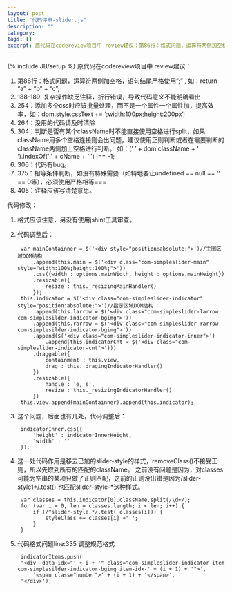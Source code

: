 ```yaml
---
layout: post
title: "代码评审-slider.js"
description: ""
category: 
tags: []
excerpt: 原代码在codereview项目中 review建议：第86行：格式问题，运算符两侧加空格，语句结尾严格使用”;” ,   如：return \“a\” + \“b\” + \“c\”;2.  188-189： 复杂操作缺乏注释，折行错误，导致代码意义不能明确看出3.  254：添加多个css时应该批量处理，而不是一个属性一个属性加，提高效率，如：dom.style.cssText += ‘;width\:100px;height\:200px’;4.  264：没用的代码请及时清除5.  304：判断是否有某个className时不能直接使用空格进行split，如果className用多个空格连接则会出问题，建议使用正则判断或者在需要判断的className两侧加上空格进行判断。如：(’  ’ + dom.className + ‘  ’).indexOf(‘  ’ + cName + ‘ ’) !== -1;
---
```

{% include JB/setup %}
原代码在codereview项目中
review建议：

1.  第86行：格式问题，运算符两侧加空格，语句结尾严格使用”;” ,   如：return “a” + “b” + “c”;
2.  188-189:  复杂操作缺乏注释，折行错误，导致代码意义不能明确看出
3.  254：添加多个css时应该批量处理，而不是一个属性一个属性加，提高效率，如：dom.style.cssText += ‘;width:100px;height:200px’;
4.  264：没用的代码请及时清除
5.  304：判断是否有某个className时不能直接使用空格进行split，如果className用多个空格连接则会出问题，建议使用正则判断或者在需要判断的className两侧加上空格进行判断。
如：(’  ’ + dom.className + ‘  ’).indexOf(‘  ’ + cName + ‘ ’) !== -1;
6.  306：代码有bug。
7.  375：相等条件判断，如没有特殊需要（如特地要让undefined == null == ‘‘ == 0等），必须使用严格相等===
8.  405：注释应该写清楚意思。


代码修改：


1. 格式应该注意，另没有使用jshint工具审查。

2. 代码调整后：

        var mainContainner = $('<div style="position:absolute;">')//主图区域DOM结构
            .append(this.main = $('<div class="com-simpleslider-main" style="width:100%;height:100%;">'))
            .css({width : options.mainWidth, height : options.mainHeight})
            .resizable({
                resize : this._resizingMainHandler()
            });
        this.indicator = $('<div class="com-simpleslider-indicator" style="position:absolute;">')//指示区域DOM结构
            .append(this.larrow = $('<div class="com-simpleslider-larrow com-simplesilder-indicator-bgimg">'))
            .append(this.rarrow = $('<div class="com-simpleslider-rarrow com-simplesilder-indicator-bgimg">'))
            .append($('<div class="com-simpleslider-indicator-inner">')
                .append(this.indicatorCnt = $('<div class="com-simpleslider-indicator-cnt">')))
            .draggable({
                containment : this.view,
                drag : this._dragingIndicatorHandler()
            })
            .resizable({
                handle : 'e, s',
                resize : this._resizingIndicatorHandler()
            })
        this.view.append(mainContainner).append(this.indicator);

3. 这个问题，后面也有几处，代码调整后：

        indicatorInner.css({
            'height' : indicatorInnerHeight,
            'width' : ''
        });

5. 这一处代码作用是移去已加的slider-style的样式，removeClass()不接受正则，所以先取到所有的匹配的className。
之前没有问题是因为，对classes可能为空串的某项只做了正则匹配，之前的正则没出错是因为/slider-style1\*/.test() 也匹配slider-style-\*这种样式。

        var classes = this.indicator[0].className.split(/\d+/);
        for (var i = 0, len = classes.length; i < len; i++) {
            if (/^slider-style.*/.test( classes[i])) {
                styleClass += classes[i] +' ';
            }
        }

7. 代码格式问题line:335 调整规范格式

        indicatorItems.push(
        '<div  data-idx="' + i + '" class="com-simpleslider-indicator-item com-simplesilder-indicator-bgimg item-idx-' + (i + 1) + '">',
            '<span class="number">' + (i + 1) + '</span>',
        '</div>');
